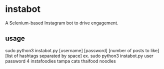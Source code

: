# instabot
A Selenium-based Instagram bot to drive engagement.
## usage
sudo python3 instabot.py [username] [password] [number of posts to like] [list of hashtags separated by space]
ex. 
  sudo python3 instabot.py user password 4 instafoodies tampa cats thaifood noodles
